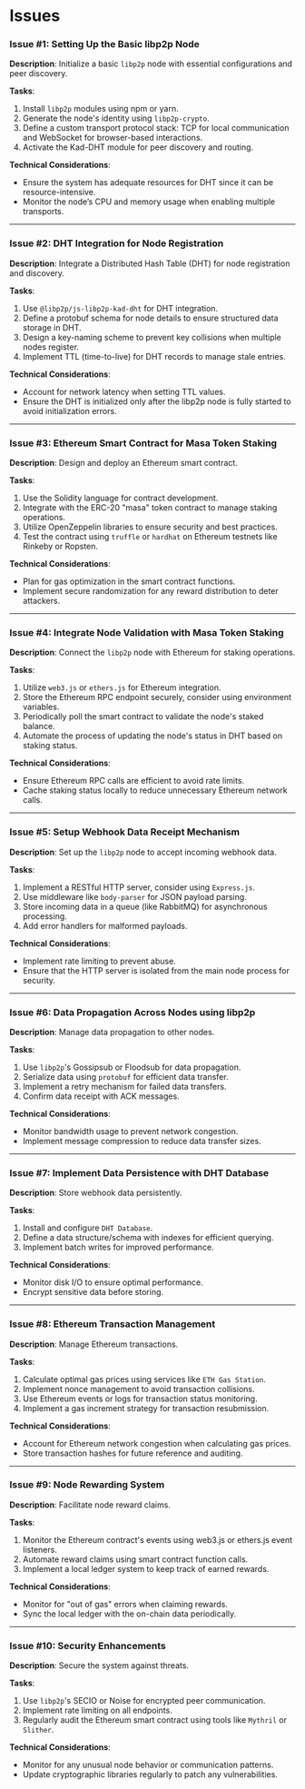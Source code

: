# Issues

### Issue #1: **Setting Up the Basic libp2p Node**

**Description**: 
Initialize a basic `libp2p` node with essential configurations and peer discovery.

**Tasks**:
1. Install `libp2p` modules using npm or yarn.
2. Generate the node's identity using `libp2p-crypto`.
3. Define a custom transport protocol stack: TCP for local communication and WebSocket for browser-based interactions.
4. Activate the Kad-DHT module for peer discovery and routing.

**Technical Considerations**:
- Ensure the system has adequate resources for DHT since it can be resource-intensive.
- Monitor the node’s CPU and memory usage when enabling multiple transports.

---

### Issue #2: **DHT Integration for Node Registration**

**Description**:
Integrate a Distributed Hash Table (DHT) for node registration and discovery.

**Tasks**:
1. Use `@libp2p/js-libp2p-kad-dht` for DHT integration.
2. Define a protobuf schema for node details to ensure structured data storage in DHT.
3. Design a key-naming scheme to prevent key collisions when multiple nodes register.
4. Implement TTL (time-to-live) for DHT records to manage stale entries.

**Technical Considerations**:
- Account for network latency when setting TTL values.
- Ensure the DHT is initialized only after the libp2p node is fully started to avoid initialization errors.

---

### Issue #3: **Ethereum Smart Contract for Masa Token Staking**

**Description**:
Design and deploy an Ethereum smart contract.

**Tasks**:
1. Use the Solidity language for contract development.
2. Integrate with the ERC-20 "masa" token contract to manage staking operations.
3. Utilize OpenZeppelin libraries to ensure security and best practices.
4. Test the contract using `truffle` or `hardhat` on Ethereum testnets like Rinkeby or Ropsten.

**Technical Considerations**:
- Plan for gas optimization in the smart contract functions.
- Implement secure randomization for any reward distribution to deter attackers.

---

### Issue #4: **Integrate Node Validation with Masa Token Staking**

**Description**:
Connect the `libp2p` node with Ethereum for staking operations.

**Tasks**:
1. Utilize `web3.js` or `ethers.js` for Ethereum integration.
2. Store the Ethereum RPC endpoint securely, consider using environment variables.
3. Periodically poll the smart contract to validate the node's staked balance.
4. Automate the process of updating the node's status in DHT based on staking status.

**Technical Considerations**:
- Ensure Ethereum RPC calls are efficient to avoid rate limits.
- Cache staking status locally to reduce unnecessary Ethereum network calls.

---

### Issue #5: **Setup Webhook Data Receipt Mechanism**

**Description**:
Set up the `libp2p` node to accept incoming webhook data.

**Tasks**:
1. Implement a RESTful HTTP server, consider using `Express.js`.
2. Use middleware like `body-parser` for JSON payload parsing.
3. Store incoming data in a queue (like RabbitMQ) for asynchronous processing.
4. Add error handlers for malformed payloads.

**Technical Considerations**:
- Implement rate limiting to prevent abuse.
- Ensure that the HTTP server is isolated from the main node process for security.

---

### Issue #6: **Data Propagation Across Nodes using libp2p**

**Description**:
Manage data propagation to other nodes.

**Tasks**:
1. Use `libp2p`'s Gossipsub or Floodsub for data propagation.
2. Serialize data using `protobuf` for efficient data transfer.
3. Implement a retry mechanism for failed data transfers.
4. Confirm data receipt with ACK messages.

**Technical Considerations**:
- Monitor bandwidth usage to prevent network congestion.
- Implement message compression to reduce data transfer sizes.

---

### Issue #7: **Implement Data Persistence with DHT Database**

**Description**:
Store webhook data persistently.

**Tasks**:
1. Install and configure `DHT Database`.
2. Define a data structure/schema with indexes for efficient querying.
3. Implement batch writes for improved performance.

**Technical Considerations**:
- Monitor disk I/O to ensure optimal performance.
- Encrypt sensitive data before storing.

---

### Issue #8: **Ethereum Transaction Management**

**Description**:
Manage Ethereum transactions.

**Tasks**:
1. Calculate optimal gas prices using services like `ETH Gas Station`.
2. Implement nonce management to avoid transaction collisions.
3. Use Ethereum events or logs for transaction status monitoring.
4. Implement a gas increment strategy for transaction resubmission.

**Technical Considerations**:
- Account for Ethereum network congestion when calculating gas prices.
- Store transaction hashes for future reference and auditing.

---

### Issue #9: **Node Rewarding System**

**Description**:
Facilitate node reward claims.

**Tasks**:
1. Monitor the Ethereum contract's events using web3.js or ethers.js event listeners.
2. Automate reward claims using smart contract function calls.
3. Implement a local ledger system to keep track of earned rewards.

**Technical Considerations**:
- Monitor for "out of gas" errors when claiming rewards.
- Sync the local ledger with the on-chain data periodically.

---

### Issue #10: **Security Enhancements**

**Description**:
Secure the system against threats.

**Tasks**:
1. Use `libp2p`'s SECIO or Noise for encrypted peer communication.
2. Implement rate limiting on all endpoints.
3. Regularly audit the Ethereum smart contract using tools like `Mythril` or `Slither`.

**Technical Considerations**:
- Monitor for any unusual node behavior or communication patterns.
- Update cryptographic libraries regularly to patch any vulnerabilities.

